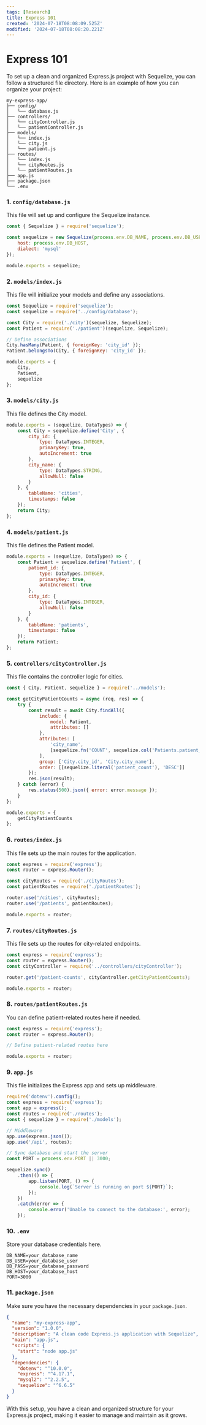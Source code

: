 ```yaml
---
tags: [Research]
title: Express 101
created: '2024-07-18T08:08:09.525Z'
modified: '2024-07-18T08:08:20.221Z'
---
```


# Express 101

To set up a clean and organized Express.js project with Sequelize, you can follow a structured file directory. Here is an example of how you can organize your project:

```
my-express-app/
├── config/
│   └── database.js
├── controllers/
│   └── cityController.js
│   └── patientController.js
├── models/
│   └── index.js
│   └── city.js
│   └── patient.js
├── routes/
│   └── index.js
│   └── cityRoutes.js
│   └── patientRoutes.js
├── app.js
├── package.json
└── .env
```

### 1. `config/database.js`

This file will set up and configure the Sequelize instance.

```javascript
const { Sequelize } = require('sequelize');

const sequelize = new Sequelize(process.env.DB_NAME, process.env.DB_USER, process.env.DB_PASS, {
    host: process.env.DB_HOST,
    dialect: 'mysql'
});

module.exports = sequelize;
```

### 2. `models/index.js`

This file will initialize your models and define any associations.

```javascript
const Sequelize = require('sequelize');
const sequelize = require('../config/database');

const City = require('./city')(sequelize, Sequelize);
const Patient = require('./patient')(sequelize, Sequelize);

// Define associations
City.hasMany(Patient, { foreignKey: 'city_id' });
Patient.belongsTo(City, { foreignKey: 'city_id' });

module.exports = {
    City,
    Patient,
    sequelize
};
```

### 3. `models/city.js`

This file defines the City model.

```javascript
module.exports = (sequelize, DataTypes) => {
    const City = sequelize.define('City', {
        city_id: {
            type: DataTypes.INTEGER,
            primaryKey: true,
            autoIncrement: true
        },
        city_name: {
            type: DataTypes.STRING,
            allowNull: false
        }
    }, {
        tableName: 'cities',
        timestamps: false
    });
    return City;
};
```

### 4. `models/patient.js`

This file defines the Patient model.

```javascript
module.exports = (sequelize, DataTypes) => {
    const Patient = sequelize.define('Patient', {
        patient_id: {
            type: DataTypes.INTEGER,
            primaryKey: true,
            autoIncrement: true
        },
        city_id: {
            type: DataTypes.INTEGER,
            allowNull: false
        }
    }, {
        tableName: 'patients',
        timestamps: false
    });
    return Patient;
};
```

### 5. `controllers/cityController.js`

This file contains the controller logic for cities.

```javascript
const { City, Patient, sequelize } = require('../models');

const getCityPatientCounts = async (req, res) => {
    try {
        const result = await City.findAll({
            include: {
                model: Patient,
                attributes: []
            },
            attributes: [
                'city_name',
                [sequelize.fn('COUNT', sequelize.col('Patients.patient_id')), 'patient_count']
            ],
            group: ['City.city_id', 'City.city_name'],
            order: [[sequelize.literal('patient_count'), 'DESC']]
        });
        res.json(result);
    } catch (error) {
        res.status(500).json({ error: error.message });
    }
};

module.exports = {
    getCityPatientCounts
};
```

### 6. `routes/index.js`

This file sets up the main routes for the application.

```javascript
const express = require('express');
const router = express.Router();

const cityRoutes = require('./cityRoutes');
const patientRoutes = require('./patientRoutes');

router.use('/cities', cityRoutes);
router.use('/patients', patientRoutes);

module.exports = router;
```

### 7. `routes/cityRoutes.js`

This file sets up the routes for city-related endpoints.

```javascript
const express = require('express');
const router = express.Router();
const cityController = require('../controllers/cityController');

router.get('/patient-counts', cityController.getCityPatientCounts);

module.exports = router;
```

### 8. `routes/patientRoutes.js`

You can define patient-related routes here if needed.

```javascript
const express = require('express');
const router = express.Router();

// Define patient-related routes here

module.exports = router;
```

### 9. `app.js`

This file initializes the Express app and sets up middleware.

```javascript
require('dotenv').config();
const express = require('express');
const app = express();
const routes = require('./routes');
const { sequelize } = require('./models');

// Middleware
app.use(express.json());
app.use('/api', routes);

// Sync database and start the server
const PORT = process.env.PORT || 3000;

sequelize.sync()
    .then(() => {
        app.listen(PORT, () => {
            console.log(`Server is running on port ${PORT}`);
        });
    })
    .catch(error => {
        console.error('Unable to connect to the database:', error);
    });
```

### 10. `.env`

Store your database credentials here.

```
DB_NAME=your_database_name
DB_USER=your_database_user
DB_PASS=your_database_password
DB_HOST=your_database_host
PORT=3000
```

### 11. `package.json`

Make sure you have the necessary dependencies in your `package.json`.

```json
{
  "name": "my-express-app",
  "version": "1.0.0",
  "description": "A clean code Express.js application with Sequelize",
  "main": "app.js",
  "scripts": {
    "start": "node app.js"
  },
  "dependencies": {
    "dotenv": "^10.0.0",
    "express": "^4.17.1",
    "mysql2": "^2.2.5",
    "sequelize": "^6.6.5"
  }
}
```

With this setup, you have a clean and organized structure for your Express.js project, making it easier to manage and maintain as it grows.
